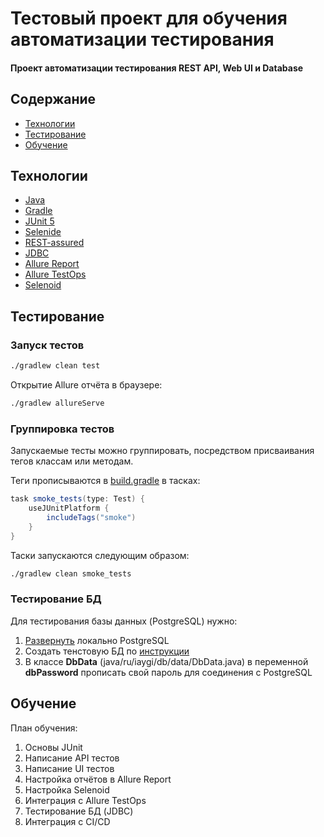 # Тестовый проект для обучения автоматизации тестирования
#### Проект автоматизации тестирования REST API, Web UI и Database

## Содержание
- [Технологии](#технологии)
- [Тестирование](#тестирование)
- [Обучение](#обучение)

## Технологии
- [Java](https://www.java.com/ru/)
- [Gradle](https://gradle.org/)
- [JUnit 5](https://junit.org/junit5/)
- [Selenide](https://ru.selenide.org/)
- [REST-assured](https://rest-assured.io/)
- [JDBC](https://docs.oracle.com/en/database/oracle/oracle-database/21/jjdbc/introducing-JDBC.html)
- [Allure Report](https://allurereport.org/)
- [Allure TestOps](https://qameta.io/)
- [Selenoid](https://aerokube.com/selenoid/latest/)

## Тестирование

### Запуск тестов
```sh
./gradlew clean test
```

Открытие Allure отчёта в браузере:
```sh
./gradlew allureServe
```

### Группировка тестов
Запускаемые тесты можно группировать, посредством присваивания тегов классам или методам.

Теги прописываются в [build.gradle](build.gradle) в тасках:
```groovy
task smoke_tests(type: Test) {
    useJUnitPlatform {
        includeTags("smoke")
    }
}
```
Таски запускаются следующим образом:
```sh
./gradlew clean smoke_tests
```
### Тестирование БД

Для тестирования базы данных (PostgreSQL) нужно: 
1. [Развернуть](https://www.asozykin.ru/posts/demo_database_sql_foundation) локально PostgreSQL
2. Создать тенстовую БД по [инструкции](https://www.asozykin.ru/posts/demo_database_sql_foundation#rec267589724) 
3. В классе **DbData** (java/ru/iaygi/db/data/DbData.java) в переменной **dbPassword** прописать свой пароль для соединения с PostgreSQL  

## Обучение

План  обучения:

1. Основы JUnit
2. Написание API тестов
3. Написание UI тестов
4. Настройка отчётов в Allure Report
5. Настройка Selenoid
6. Интеграция с Allure TestOps
7. Тестирование БД (JDBC)
8. Интеграция c CI/CD
